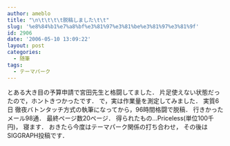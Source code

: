 ```yaml
---
author: ameblo
title: "\n\t\t\t\t脱稿しました\t\t"
slug: '%e8%84%b1%e7%a8%bf%e3%81%97%e3%81%be%e3%81%97%e3%81%9f'
id: 2906
date: '2006-05-10 13:09:22'
layout: post
categories:
  - 随筆
tags:
  - テーマパーク
---
```


とある大き目の予算申請で宮田先生と格闘してました． 片足使えない状態だったので，ホントきつかったです． で，実は作業量を測定してみました． 実質6日 徹夜バトンタッチ方式の執筆になってから，96時間格闘で脱稿． 行きかったメール98通． 最終ページ数20ページ． 得られたもの…Priceless(単位100千円)， 寝ます． おきたら今度はテーマパーク関係の打ち合わせ， その後はSIGGRAPH投稿です．